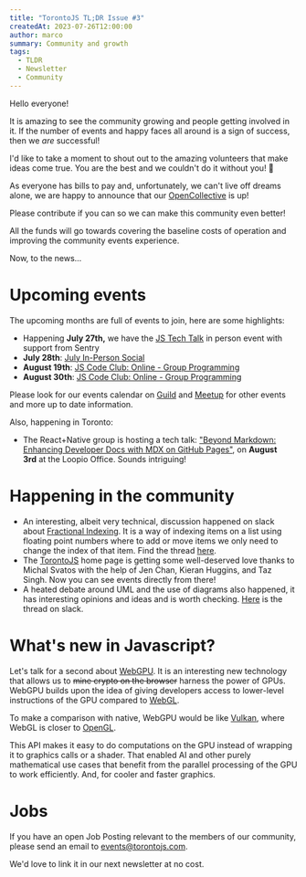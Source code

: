 ```yaml
---
title: "TorontoJS TL;DR Issue #3"
createdAt: 2023-07-26T12:00:00
author: marco
summary: Community and growth
tags:
  - TLDR
  - Newsletter
  - Community
---
```

Hello everyone!

It is amazing to see the community growing and people getting involved in it. If the number of events and happy faces all around is a sign of success, then we _are_ successful!

I'd like to take a moment to shout out to the amazing volunteers that make ideas come true. You are the best and we couldn't do it without you! 🥳

As everyone has bills to pay and, unfortunately, we can't live off dreams alone, we are happy to announce that our [OpenCollective](https://opencollective.com/torontojs) is up!

Please contribute if you can so we can make this community even better!

All the funds will go towards covering the baseline costs of operation and improving the community events experience.

Now, to the news…

# Upcoming events

The upcoming months are full of events to join, here are some highlights:

- Happening **July 27th,** we have the [JS Tech Talk](https://guild.host/events/js-tech-talk-web-fonts-l8sro4) in person event with support from Sentry
- **July 28th**: [July In-Person Social](https://guild.host/events/july-inperson-social-uobh57)
- **August 19th**: [JS Code Club: Online - Group Programming](https://www.meetup.com/torontojs/events/fqnzftyfclbzb/)
- **August 30th**: [JS Code Club: Online - Group Programming](https://www.meetup.com/torontojs/events/ttfwftyfclbnc/)

Please look for our events calendar on [Guild](https://guild.host/torontojs/events) and [Meetup](https://www.meetup.com/torontojs/events/) for other events and more up to date information.

Also, happening in Toronto:

- The React+Native group is hosting a tech talk: ["Beyond Markdown: Enhancing Developer Docs with MDX on GitHub Pages"](https://www.meetup.com/toronto-react-native/events/294618947/), on **August 3rd** at the Loopio Office. Sounds intriguing!

# Happening in the community

- An interesting, albeit very technical, discussion happened on slack about [Fractional Indexing](https://madebyevan.com/algos/crdt-fractional-indexing/). It is a way of indexing items on a list using floating point numbers where to add or move items we only need to change the index of that item. Find the thread [here](https://torontojs.slack.com/archives/C0664SCTG/p1689692101093849).
- The [TorontoJS](https://torontojs.com/) home page is getting some well-deserved love thanks to Michal Svatos with the help of Jen Chan, Kieran Huggins, and Taz Singh. Now you can see events directly from there!
- A heated debate around UML and the use of diagrams also happened, it has interesting opinions and ideas and is worth checking. [Here](https://torontojs.slack.com/archives/C0649AUFL/p1689884290862179) is the thread on slack.

# What's new in Javascript?

Let's talk for a second about [WebGPU](https://developer.mozilla.org/en-US/docs/Web/API/WebGPU_API). It is an interesting new technology that allows us to ~~mine crypto on the browser~~ harness the power of GPUs. WebGPU builds upon the idea of giving developers access to lower-level instructions of the GPU compared to [WebGL](https://developer.mozilla.org/en-US/docs/Web/API/WebGL_API).

To make a comparison with native, WebGPU would be like [Vulkan](https://en.wikipedia.org/wiki/Vulkan), where WebGL is closer to [OpenGL](https://en.wikipedia.org/wiki/OpenGL).

This API makes it easy to do computations on the GPU instead of wrapping it to graphics calls or a shader. That enabled AI and other purely mathematical use cases that benefit from the parallel processing of the GPU to work efficiently. And, for cooler and faster graphics.

# Jobs

If you have an open Job Posting relevant to the members of our community, please send an email to [events@torontojs.com](mailto:events@torontojs.com).

We'd love to link it in our next newsletter at no cost.
